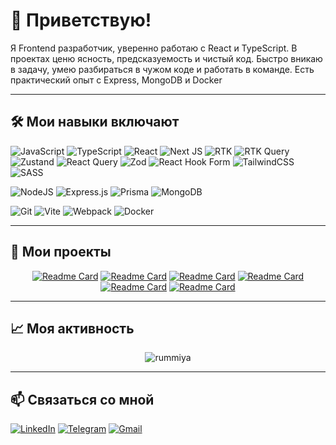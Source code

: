 # 👋 Приветствую! 

Я Frontend разработчик, уверенно работаю с React и TypeScript. В проектах ценю ясность, предсказуемость и чистый код. Быстро вникаю в задачу,
умею разбираться в чужом коде и работать в команде. Есть практический опыт с Express, MongoDB и Docker

---

## 🛠️ Мои навыки включают
![JavaScript](https://img.shields.io/badge/javascript-%23323330.svg?style=for-the-badge&logo=javascript&logoColor=%23F7DF1E) 
![TypeScript](https://img.shields.io/badge/typescript-%23007ACC.svg?style=for-the-badge&logo=typescript&logoColor=white) 
![React](https://img.shields.io/badge/react-%2320232a.svg?style=for-the-badge&logo=react&logoColor=%2361DAFB)
![Next JS](https://img.shields.io/badge/Next-black?style=for-the-badge&logo=next.js&logoColor=white)
![RTK](https://img.shields.io/badge/Redux%20Toolkit-informational?style=for-the-badge&color=764abc&logo=redux&logoColor=white)
![RTK Query](https://img.shields.io/badge/RTK%20Query-informational?style=for-the-badge&color=764abc&logo=redux&logoColor=white)
![Zustand](https://img.shields.io/badge/Zustand-informational?style=for-the-badge&color=6DA55F)
![React Query](https://img.shields.io/badge/-React%20Query-FF4154?style=for-the-badge&logo=react%20query&logoColor=white)
![Zod](https://img.shields.io/badge/zod-%233068b7.svg?style=for-the-badge&logo=zod&logoColor=white)
![React Hook Form](https://img.shields.io/badge/React%20Hook%20Form-%23EC5990.svg?style=for-the-badge&logo=reacthookform&logoColor=white)
![TailwindCSS](https://img.shields.io/badge/tailwindcss-%2338B2AC.svg?style=for-the-badge&logo=tailwind-css&logoColor=white)
![SASS](https://img.shields.io/badge/SASS-hotpink.svg?style=for-the-badge&logo=SASS&logoColor=white)

![NodeJS](https://img.shields.io/badge/node.js-6DA55F?style=for-the-badge&logo=node.js&logoColor=white)
![Express.js](https://img.shields.io/badge/express.js-%23404d59.svg?style=for-the-badge&logo=express&logoColor=%2361DAFB)
![Prisma](https://img.shields.io/badge/Prisma-3982CE?style=for-the-badge&logo=Prisma&logoColor=white)
![MongoDB](https://img.shields.io/badge/MongoDB-%234ea94b.svg?style=for-the-badge&logo=mongodb&logoColor=white)

![Git](https://img.shields.io/badge/git-%23F05033.svg?style=for-the-badge&logo=git&logoColor=white)
![Vite](https://img.shields.io/badge/vite-%23646CFF.svg?style=for-the-badge&logo=vite&logoColor=white)
![Webpack](https://img.shields.io/badge/webpack-%238DD6F9.svg?style=for-the-badge&logo=webpack&logoColor=black)
![Docker](https://img.shields.io/badge/docker-%230db7ed.svg?style=for-the-badge&logo=docker&logoColor=white)

---

## 🚀 Мои проекты
<div align="center" gap="10">

[![Readme Card](https://github-readme-stats.vercel.app/api/pin/?username=Rummiya&repo=threads&bg_color=0d1117&title_color=79c0ff&text_color=ffffff&icon_color=c9d1d9&border_color=30363d)](https://github.com/Rummiya/threads)
[![Readme Card](https://github-readme-stats.vercel.app/api/pin/?username=Rummiya&repo=threads-api&bg_color=0d1117&title_color=79c0ff&text_color=ffffff&icon_color=c9d1d9&border_color=30363d)](https://github.com/Rummiya/threads-api)
[![Readme Card](https://github-readme-stats.vercel.app/api/pin/?username=Rummiya&repo=github-profile&bg_color=0d1117&title_color=79c0ff&text_color=ffffff&icon_color=c9d1d9&border_color=30363d)](https://github.com/Rummiya/github-profile)
[![Readme Card](https://github-readme-stats.vercel.app/api/pin/?username=Rummiya&repo=react-pizza&bg_color=0d1117&title_color=79c0ff&text_color=ffffff&icon_color=c9d1d9&border_color=30363d)](https://github.com/Rummiya/react-pizza)
[![Readme Card](https://github-readme-stats.vercel.app/api/pin/?username=Rummiya&repo=react-sneakers&bg_color=0d1117&title_color=79c0ff&text_color=ffffff&icon_color=c9d1d9&border_color=30363d)](https://github.com/Rummiya/react-sneakers)
[![Readme Card](https://github-readme-stats.vercel.app/api/pin/?username=Rummiya&repo=promgrad&bg_color=0d1117&title_color=79c0ff&text_color=ffffff&icon_color=c9d1d9&border_color=30363d)](https://github.com/Rummiya/promgrad)

</div>

---

## 📈 Моя активность

<div align="center">
  
![rummiya](https://github-profile-summary-cards.vercel.app/api/cards/profile-details?username=Rummiya&theme=github_dark )

</div>

---

## 📫 Связаться со мной
[![LinkedIn](https://img.shields.io/badge/LinkedIn-0A66C2?style=for-the-badge&logo=linkedin&logoColor=white)](https://linkedin.com/in/rummiya)
[![Telegram](https://img.shields.io/badge/Telegram-26A5E4?style=for-the-badge&logo=telegram&logoColor=white)](https://t.me/blowyourmiind)
[![Gmail](https://img.shields.io/badge/Gmail-D14836?style=for-the-badge&logo=gmail&logoColor=white)](mailto:rumibashirova@gmail.com)

